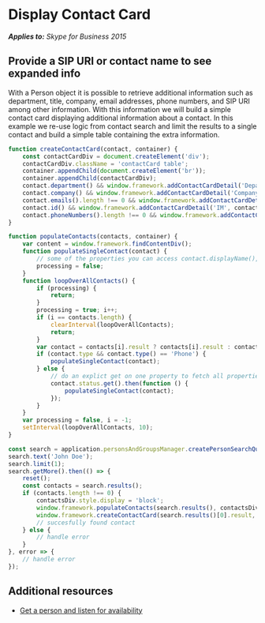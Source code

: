 
# Display Contact Card


 _**Applies to:** Skype for Business 2015_

## Provide a SIP URI or contact name to see expanded info

With a Person object it is possible to retrieve additional information such as department, title, company, email addresses, phone numbers, and SIP URI among other information.  With this information we will build a simple contact card displaying additional information about a contact.  In this example we re-use logic from contact search and limit the results to a single contact and build a simple table containing the extra information.

```js
function createContactCard(contact, container) {
    const contactCardDiv = document.createElement('div');
    contactCardDiv.className = 'contactCard table';
    container.appendChild(document.createElement('br'));
    container.appendChild(contactCardDiv);
    contact.department() && window.framework.addContactCardDetail('Department', contact.department(), contactCardDiv);
    contact.company() && window.framework.addContactCardDetail('Company', contact.company(), contactCardDiv);
    contact.emails().length !== 0 && window.framework.addContactCardDetail('Email Address', contact.emails()[0].emailAddress(), contactCardDiv);
    contact.id() && window.framework.addContactCardDetail('IM', contact.id(), contactCardDiv);
    contact.phoneNumbers().length !== 0 && window.framework.addContactCardDetail('Phone Number', contact.phoneNumbers()[0].displayString(), contactCardDiv);
}

function populateContacts(contacts, container) {
    var content = window.framework.findContentDiv();
    function populateSingleContact(contact) {
        // some of the properties you can access contact.displayName(), contact.note().text, contact.avatarUrl()
        processing = false;
    }
    function loopOverAllContacts() {
        if (processing) {
            return;
        }
        processing = true; i++;
        if (i == contacts.length) {
            clearInterval(loopOverAllContacts);
            return;
        }
        var contact = contacts[i].result ? contacts[i].result : contacts[i];
        if (contact.type && contact.type() == 'Phone') {
            populateSingleContact(contact);
        } else {
            // do an explict get on one property to fetch all properties
            contact.status.get().then(function () {
                populateSingleContact(contact);
            });
        }
    }
    var processing = false, i = -1;
    setInterval(loopOverAllContacts, 10);
}

const search = application.personsAndGroupsManager.createPersonSearchQuery();
search.text('John Doe');
search.limit(1);
search.getMore().then(() => {
    reset();
    const contacts = search.results();
    if (contacts.length !== 0) {
        contactsDiv.style.display = 'block';
        window.framework.populateContacts(search.results(), contactsDiv);
        window.framework.createContactCard(search.results()[0].result, content.querySelector('.contactcard'));
        // succesfully found contact 
    } else {
        // handle error
    }
}, error => {
    // handle error
});
```

## Additional resources

- <a href="https://msdnstage.redmond.corp.microsoft.com/en-us/skype/websdk/docs/ListenForAvailability?branch=ajkher/project-shakespeare" target="">Get a person and listen for availability</a>
